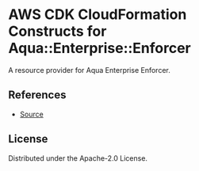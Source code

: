 # AWS CDK CloudFormation Constructs for Aqua::Enterprise::Enforcer

A resource provider for Aqua Enterprise Enforcer.
## References
* [Source](https://github.com/aquasecurity/aqua-helm.git)
## License

Distributed under the Apache-2.0 License.